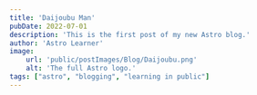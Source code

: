 ```yaml
---
title: 'Daijoubu Man'
pubDate: 2022-07-01
description: 'This is the first post of my new Astro blog.'
author: 'Astro Learner'
image:
    url: 'public/postImages/Blog/Daijoubu.png'
    alt: 'The full Astro logo.'
tags: ["astro", "blogging", "learning in public"]
---
```

